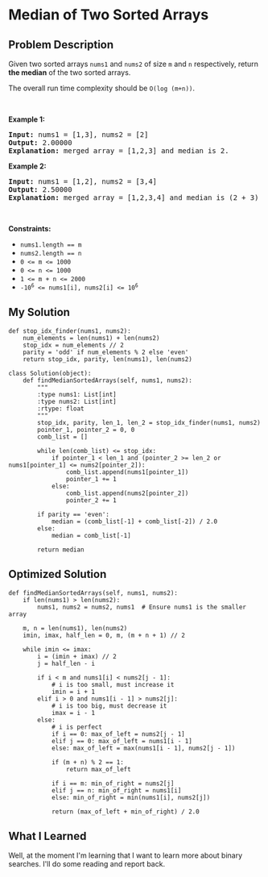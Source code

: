 # Median of Two Sorted Arrays

## Problem Description
<p>Given two sorted arrays <code>nums1</code> and <code>nums2</code> of size <code>m</code> and <code>n</code> respectively, return <strong>the median</strong> of the two sorted arrays.</p>

<p>The overall run time complexity should be <code>O(log (m+n))</code>.</p>

<p>&nbsp;</p>
<p><strong class="example">Example 1:</strong></p>

<pre>
<strong>Input:</strong> nums1 = [1,3], nums2 = [2]
<strong>Output:</strong> 2.00000
<strong>Explanation:</strong> merged array = [1,2,3] and median is 2.
</pre>

<p><strong class="example">Example 2:</strong></p>

<pre>
<strong>Input:</strong> nums1 = [1,2], nums2 = [3,4]
<strong>Output:</strong> 2.50000
<strong>Explanation:</strong> merged array = [1,2,3,4] and median is (2 + 3) / 2 = 2.5.
</pre>

<p>&nbsp;</p>
<p><strong>Constraints:</strong></p>

<ul>
	<li><code>nums1.length == m</code></li>
	<li><code>nums2.length == n</code></li>
	<li><code>0 &lt;= m &lt;= 1000</code></li>
	<li><code>0 &lt;= n &lt;= 1000</code></li>
	<li><code>1 &lt;= m + n &lt;= 2000</code></li>
	<li><code>-10<sup>6</sup> &lt;= nums1[i], nums2[i] &lt;= 10<sup>6</sup></code></li>
</ul>

## My Solution
```
def stop_idx_finder(nums1, nums2):
    num_elements = len(nums1) + len(nums2)
    stop_idx = num_elements // 2
    parity = 'odd' if num_elements % 2 else 'even'
    return stop_idx, parity, len(nums1), len(nums2)

class Solution(object):
    def findMedianSortedArrays(self, nums1, nums2):
        """
        :type nums1: List[int]
        :type nums2: List[int]
        :rtype: float
        """
        stop_idx, parity, len_1, len_2 = stop_idx_finder(nums1, nums2)
        pointer_1, pointer_2 = 0, 0
        comb_list = []

        while len(comb_list) <= stop_idx:
            if pointer_1 < len_1 and (pointer_2 >= len_2 or nums1[pointer_1] <= nums2[pointer_2]):
                comb_list.append(nums1[pointer_1])
                pointer_1 += 1
            else:
                comb_list.append(nums2[pointer_2])
                pointer_2 += 1

        if parity == 'even':
            median = (comb_list[-1] + comb_list[-2]) / 2.0
        else:
            median = comb_list[-1]
        
        return median     
```

## Optimized Solution
```
def findMedianSortedArrays(self, nums1, nums2):
    if len(nums1) > len(nums2):
        nums1, nums2 = nums2, nums1  # Ensure nums1 is the smaller array

    m, n = len(nums1), len(nums2)
    imin, imax, half_len = 0, m, (m + n + 1) // 2

    while imin <= imax:
        i = (imin + imax) // 2
        j = half_len - i

        if i < m and nums1[i] < nums2[j - 1]:
            # i is too small, must increase it
            imin = i + 1
        elif i > 0 and nums1[i - 1] > nums2[j]:
            # i is too big, must decrease it
            imax = i - 1
        else:
            # i is perfect
            if i == 0: max_of_left = nums2[j - 1]
            elif j == 0: max_of_left = nums1[i - 1]
            else: max_of_left = max(nums1[i - 1], nums2[j - 1])

            if (m + n) % 2 == 1:
                return max_of_left

            if i == m: min_of_right = nums2[j]
            elif j == n: min_of_right = nums1[i]
            else: min_of_right = min(nums1[i], nums2[j])

            return (max_of_left + min_of_right) / 2.0

```
## What I Learned
Well, at the moment I'm learning that I want to learn more about binary searches. I'll do some reading and report back. 